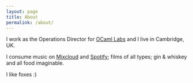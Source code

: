 ```yaml
---
layout: page
title: About
permalink: /about/
---
```


I work as the Operations Director for [OCaml Labs](ocaml.io) and I live in Cambridge, UK.

I consume music on [Mixcloud](https://www.mixcloud.com/em3r4ld/) and [Spotify](spotify:user:em3r4ld); films of all types; gin & whiskey and all food imaginable.

I like foxes :)
